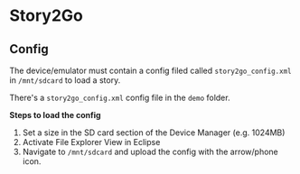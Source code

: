 Story2Go
========

Config
------

The device/emulator must contain a config filed called `story2go_config.xml` in `/mnt/sdcard` to load a story.

There's a `story2go_config.xml` config file in the `demo` folder.

**Steps to load the config**

1) Set a size in the SD card section of the Device Manager (e.g. 1024MB)
2) Activate File Explorer View in Eclipse
3) Navigate to `/mnt/sdcard` and upload the config with the arrow/phone icon.